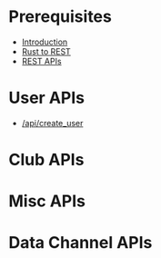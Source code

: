 # Prerequisites

- [Introduction](./introduction.md)
- [Rust to REST](./rust_to_rest.md)
- [REST APIs](./rest_apis.md)

# User APIs

- [/api/create_user](./user/create_user.md)

# Club APIs

# Misc APIs

# Data Channel APIs
